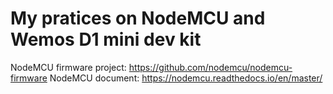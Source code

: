 # My pratices on NodeMCU and Wemos D1 mini dev kit

NodeMCU firmware project: https://github.com/nodemcu/nodemcu-firmware
NodeMCU document: https://nodemcu.readthedocs.io/en/master/
